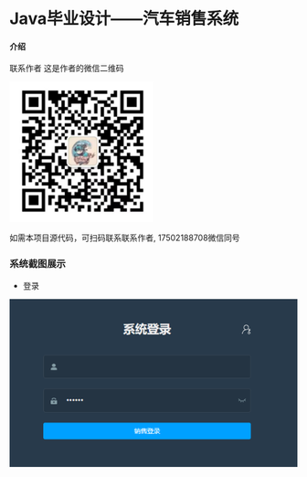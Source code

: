 # Java毕业设计——汽车销售系统  

#### 介绍

联系作者
这是作者的微信二维码

![输入图片说明](1.png)

如需本项目源代码，可扫码联系联系作者,
17502188708微信同号

 

### 系统截图展示
 

 - 登录 


![输入图片说明](QQ%E6%88%AA%E5%9B%BE20230423225419.png)



